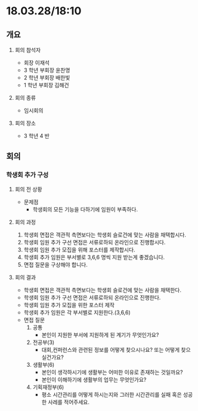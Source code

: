 # 18.03.28/18:10

## 개요

1.  회의 참석자

    *   회장 이재석
    *   3 학년 부회장 윤찬명
    *   2 학년 부회장 배한빛
    *   1 학년 부회장 김해건

1.  회의 종류

    *   임시회의

1.  회의 장소

    *   3 학년 4 반

## 회의

### 학생회 추가 구성

1.  회의 전 상황

    *   문제점
        *   학생회의 모든 기능을 다하기에 임원이 부족하다.

1.  회의 과정

    1.  학생회 면접은 객관적 측면보다는 학생회 슬로건에 맞는 사람을 채택합시다.
    1.  학생회 임원 추가 구선 면접은 서류로하되 온라인으로 진행합시다.
    1.  학생회 임원 추가 모집을 위해 포스터를 제작합시다.
    1.  학생회 추가 임원은 부서별로 3,6,6 명씩 지원 받는게 좋겠습니다.
    1.  면접 질문을 구상해야 합니다.

1.  회의 결과
    *   학생회 면접은 객관적 측면보다는 학생회 슬로건에 맞는 사람을 채택한다.
    *   학생회 임원 추가 구선 면접은 서류로하되 온라인으로 진행한다.
    *   학생회 임원 추가 모집을 위한 포스터 제작
    *   학생회 추가 임원은 각 부서별로 지원한다.(3,6,6)
    *   면접 질문
        1.  공통
            *   본인이 지원한 부서에 지원하게 된 계기가 무엇인가요?
        1.  전공부(3)
            *   대회,컨퍼런스와 관련된 정보를 어떻게 찾으시나요? 또는 어떻게 찾으실건가요?
        1.  생활부(6)
            *   본인이 생각하시기에 생활부는 어떠한 이유로 존재하는 것일까요?
            *   본인이 이해하기에 생활부의 업무는 무엇인가요?
        1.  기획재정부(6)
            *   평소 시간관리를 어떻게 하시는지와 그러한 시간관리를 실패 혹은 성공한 사레를 적어주세요.
